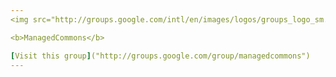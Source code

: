```yaml
---
<img src="http://groups.google.com/intl/en/images/logos/groups_logo_sm.gif" height=30 width=140 alt="Google Groups">

<b>ManagedCommons</b>

[Visit this group]("http://groups.google.com/group/managedcommons")
---
```

